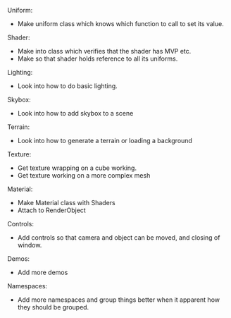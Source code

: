 Uniform:

- Make uniform class which knows which function to call to set its value.

Shader:

- Make into class which verifies that the shader has MVP etc.
- Make so that shader holds reference to all its uniforms.

Lighting:

- Look into how to do basic lighting.

Skybox:

- Look into how to add skybox to a scene

Terrain:

- Look into how to generate a terrain or loading a background

Texture:

- Get texture wrapping on a cube working.
- Get texture working on a more complex mesh

Material:

- Make Material class with Shaders
- Attach to RenderObject

Controls:

- Add controls so that camera and object can be moved, and closing of window.

Demos:

- Add more demos

Namespaces:

- Add more namespaces and group things better when it apparent how they should be grouped.
